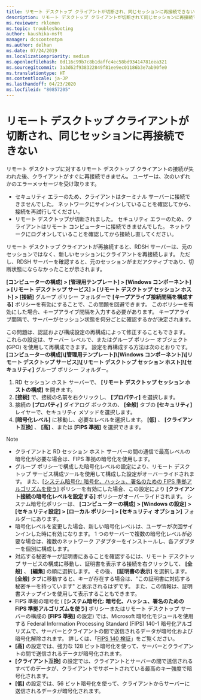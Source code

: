 ```yaml
---
title: リモート デスクトップ クライアントが切断され、同じセッションに再接続できない
description: リモート デスクトップ クライアントが切断されて同じセッションに再接続できない問題のトラブルシューティング。
ms.reviewer: rklemen
ms.topic: troubleshooting
author: kaushika-msft
manager: dcscontentpm
ms.author: delhan
ms.date: 07/24/2019
ms.localizationpriority: medium
ms.openlocfilehash: 0d116c99b7c8b1daffc4ec58bd93414781eea321
ms.sourcegitcommit: 3a3d62f938322849f81ee9ec01186b3e7ab90fe0
ms.translationtype: HT
ms.contentlocale: ja-JP
ms.lasthandoff: 04/23/2020
ms.locfileid: "80857205"
---
```

# <a name="remote-desktop-client-disconnects-and-cant-reconnect-to-the-same-session"></a>リモート デスクトップ クライアントが切断され、同じセッションに再接続できない

リモート デスクトップに対するリモート デスクトップ クライアントの接続が失われた後、クライアントがすぐに再接続できません。 ユーザーは、次のいずれかのエラーメッセージを受け取ります。

  - セキュリティ エラーのため、クライアントはターミナル サーバーに接続できませんでした。 ネットワークにサインインしていることを確認してから、接続を再試行してください。
  - リモート デスクトップが切断されました。 セキュリティ エラーのため、クライアントはリモート コンピューターに接続できませんでした。 ネットワークにログオンしていることを確認してから接続し直してください。

リモート デスクトップ クライアントが再接続すると、RDSH サーバーは、元のセッションではなく、新しいセッションにクライアントを再接続します。 ただし、RDSH サーバーを確認すると、元のセッションがまだアクティブであり、切断状態にならなかったことが示されます。

**[コンピューターの構成] > [管理用テンプレート] > [Windows コンポーネント] > [リモート デスクトップ サービス] > [リモート デスクトップ セッション ホスト] > [接続]** グループ ポリシー フォルダーで **[キープアライブ接続間隔を構成する]** ポリシーを有効にすることで、この問題を回避できます。 このポリシーを有効にした場合、キープアライブ間隔を入力する必要があります。 キープアライブ間隔で、サーバーがセッション状態を何分ごとに確認するかが決定されます。

この問題は、認証および構成設定の再構成によって修正することもできます。 これらの設定は、サーバー レベルで、またはグループ ポリシー オブジェクト (GPO) を使用して再構成できます。 設定を再構成する方法は次のとおりです。 **[コンピューターの構成]\\[管理用テンプレート]\\[Windows コンポーネント]\\[リモート デスクトップ サービス]\\[リモート デスクトップ セッション ホスト]\\[セキュリティ]** グループ ポリシー フォルダー。

1. RD セッション ホスト サーバーで、 **[リモート デスクトップ セッション ホストの構成]** を開きます。
2. **[接続]** で、接続の名前を右クリックし、 **[プロパティ]** を選択します。
3. 接続の **[プロパティ]** ダイアログ ボックスの、 **[全般]** タブの **[セキュリティ]** レイヤーで、セキュリティ メソッドを選択します。
4. **[暗号化レベル]** に移動し、必要なレベルを選択します。 **[低]** 、 **[クライアント互換]** 、 **[高]** 、または **[FIPS 準拠]** を選択できます。

> [!NOTE]  
>  - クライアントと RD セッション ホスト サーバーの間の通信で最高レベルの暗号化が必要な場合は、FIPS 準拠の暗号化を使用します。
>  - グループ ポリシーで構成した暗号化レベルの設定により、リモート デスクトップ サービス構成ツールを使用して構成した設定がオーバーライドされます。 また、[[システム暗号化: 暗号化、ハッシュ、署名のための FIPS 準拠アルゴリズムを使う]](https://docs.microsoft.com/windows/security/threat-protection/security-policy-settings/system-cryptography-use-fips-compliant-algorithms-for-encryption-hashing-and-signing) ポリシーを有効にした場合、この設定により **[クライアント接続の暗号化レベルを設定する]** ポリシーがオーバーライドされます。 システム暗号化ポリシーは、 **[コンピューターの構成] > [Windows の設定] > [セキュリティ設定] > [ローカル ポリシー] > [セキュリティ オプション]** フォルダーにあります。
>  - 暗号化レベルを変更した場合、新しい暗号化レベルは、ユーザーが次回サインインした時に有効になります。 1 つのサーバーで複数の暗号化レベルが必要な場合は、複数のネットワーク アダプターをインストールし、各アダプターを個別に構成します。
>  - 対応する秘密キーが証明書にあることを確認するには、リモート デスクトップ サービスの構成に移動し、証明書を表示する接続を右クリックして、 **[全般]** 、 **[編集]** の順に選択します。 その後、 **[証明書の表示]** を選択します。 **[全般]** タブに移動すると、キーが存在する場合は、"この証明書に対応する秘密キーを持っています" と表示されるはずです。 また、この情報は、証明書スナップインを使用して表示することもできます。
>  - FIPS 準拠の暗号化 ( **[システム暗号化: 暗号化、ハッシュ、署名のための FIPS 準拠アルゴリズムを使う]** ポリシーまたはリモート デスクトップ サーバーの構成の **[FIPS 準拠]** の設定) では、Microsoft 暗号化モジュールを使用する Federal Information Processing Standard (FIPS) 140-1 暗号化アルゴリズムで、サーバーとクライアントの間で送信されるデータが暗号化および暗号化解除されます。 詳しくは、「[FIPS 140 検証](https://docs.microsoft.com/windows/security/threat-protection/fips-140-validation)」をご覧ください。
>  - **[高]** の設定では、強力な 128 ビット暗号化を使って、サーバーとクライアントの間で送信されるデータが暗号化されます。
>  - **[クライアント互換]** の設定では、クライアントとサーバーの間で送信されるすべてのデータが、クライアントでサポートされている最高のキー強度で暗号化されます。
>  - **[低]** の設定では、56 ビット暗号化を使って、クライアントからサーバーに送信されるデータが暗号化されます。

